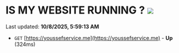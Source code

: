 # IS MY WEBSITE RUNNING ? [![](https://img.shields.io/static/v1?label=Sponsor&message=%E2%9D%A4&logo=GitHub&color=%23fe8e86)](https://github.com/sponsors/Youssef-Lehmam)

Last updated: **10/8/2025, 5:59:13 AM**

- `GET` [https://youssefservice.me](https://youssefservice.me) - **Up** (324ms)
